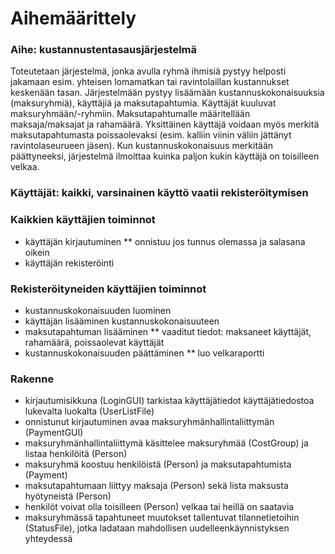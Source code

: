 # Aihemäärittely

### Aihe: kustannustentasausjärjestelmä

Toteutetaan järjestelmä, jonka avulla ryhmä ihmisiä pystyy helposti jakamaan esim. yhteisen lomamatkan tai ravintolaillan kustannukset keskenään tasan. Järjestelmään pystyy lisäämään kustannuskokonaisuuksia (maksuryhmiä), käyttäjiä ja maksutapahtumia. Käyttäjät kuuluvat maksuryhmään/-ryhmiin. Maksutapahtumalle määritellään maksaja/maksajat ja rahamäärä. Yksittäinen käyttäjä voidaan myös merkitä maksutapahtumasta poissaolevaksi (esim. kalliin viinin väliin jättänyt ravintolaseurueen jäsen). Kun kustannuskokonaisuus merkitään päättyneeksi, järjestelmä ilmoittaa kuinka paljon kukin käyttäjä on toisilleen velkaa.

### Käyttäjät: kaikki, varsinainen käyttö vaatii rekisteröitymisen 

### Kaikkien käyttäjien toiminnot
* käyttäjän kirjautuminen
** onnistuu jos tunnus olemassa ja salasana oikein
* käyttäjän rekisteröinti

### Rekisteröityneiden käyttäjien toiminnot
* kustannuskokonaisuuden luominen
* käyttäjän lisääminen kustannuskokonaisuuteen
* maksutapahtuman lisääminen
** vaaditut tiedot: maksaneet käyttäjät, rahamäärä, poissaolevat käyttäjät
* kustannuskokonaisuuden päättäminen
** luo velkaraportti

### Rakenne
* kirjautumisikkuna (LoginGUI) tarkistaa käyttäjätiedot käyttäjätiedostoa lukevalta luokalta (UserListFile)
* onnistunut kirjautuminen avaa maksuryhmänhallintaliittymän (PaymentGUI)
* maksuryhmänhallintaliittymä käsittelee maksuryhmää (CostGroup) ja listaa henkilöitä (Person)
* maksuryhmä koostuu henkilöistä (Person) ja maksutapahtumista (Payment)
* maksutapahtumaan liittyy maksaja (Person) sekä lista maksusta hyötyneistä (Person)
* henkilöt voivat olla toisilleen (Person) velkaa tai heillä on saatavia
* maksuryhmässä tapahtuneet muutokset tallentuvat tilannetietoihin (StatusFile), jotka ladataan mahdollisen uudelleenkäynnistyksen yhteydessä